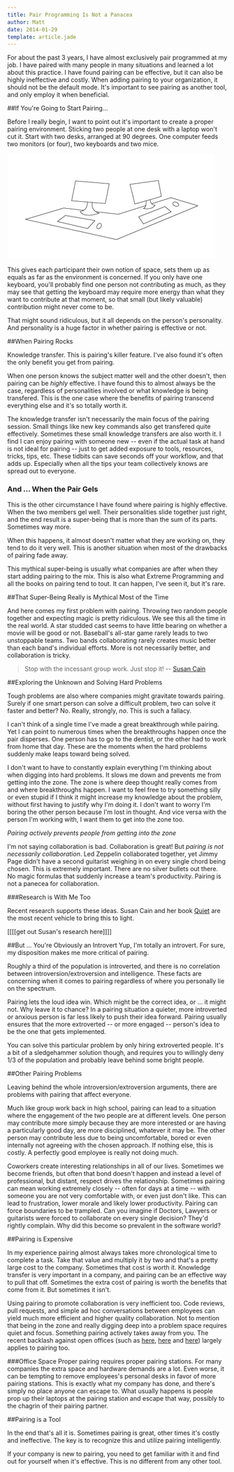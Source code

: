 ```yaml
---
title: Pair Programming Is Not a Panacea
author: Matt
date: 2014-01-29
template: article.jade
---
```

For about the past 3 years, I have almost exclusively pair programmed at my job.
I have paired with many people in many situations and learned a lot about this
practice. I have found pairing can be effective, but it can also be highly
ineffective and costly.  When adding pairing to your organization, it should not be the 
default mode. It's important to see pairing as another tool, and only employ it when beneficial.

<span class="more"></span>

##If You're Going to Start Pairing...

Before I really begin, I want to point out it's important to create a proper
pairing environment. Sticking two people at one desk with a laptop won't cut it.
Start with two desks, arranged at 90 degrees. One computer feeds two monitors
(or four), two keyboards and two mice. 

![pairing station](./pairingStation.png)

This gives each participant their own notion of space, sets them up as equals
as far as the environment is concerned. If you only have one keyboard,
you'll probably find one person not contributing as much, as they may see that
getting the keyboard may require more energy than what they want to contribute
at that moment, so that small (but likely valuable) contribution might never
come to be.

That might sound ridiculous, but it all depends on the person's personality. And
personality is a huge factor in whether pairing is effective or not.

##When Pairing Rocks

Knowledge transfer. This is pairing's killer feature. I've also found it's
often the only benefit you get from pairing.  
  
When one person knows the subject matter well and the other doesn't, then
pairing can be *highly* effective. I have found this to almost always be the case,
regardless of personalities involved or what knowledge is being transfered. This
is the one case where the benefits of pairing transcend everything else and it's
so totally worth it.

The knowledge transfer isn't necessarily the main focus of the pairing session.
Small things like new key commands also get transfered quite effectively.
Sometimes these small knowledge transfers are also worth it. I find I can enjoy
pairing with someone new -- even if the actual task at hand is not ideal for pairing --
just to get added exposure to tools, resources, tricks, tips, etc. These tidbits
can save seconds off your workflow, and that adds up. Especially when all the
tips your team collectively knows are spread out to everyone.

### And ... When the Pair Gels

This is the other circumstance I have found where pairing is highly effective.
When the two members gel well. Their personalities slide together just right,
and the end result is a super-being that is more than the sum of its parts.
Sometimes way more. 

When this happens, it almost doesn't matter what they are working on, they tend
to do it very well. This is another situation when most of the drawbacks of pairing
fade away.

This mythical super-being is usually what companies are after when they start
adding pairing to the mix. This is also what Extreme Programming and all the
books on pairing tend to tout. It can happen, I've seen it, but it's rare.

##That Super-Being Really is Mythical Most of the Time

And here comes my first problem with pairing. Throwing two random people
together and expecting magic is pretty ridiculous. We see this all the time in
the real world. A star studded cast seems to have little bearing on whether a
movie will be good or not. Baseball's all-star game rarely leads to two
unstoppable teams. Two bands collaborating rarely creates music better than each
band's individual efforts. More is not necessarily better, and collaboration is
tricky.

> Stop with the incessant group work. Just stop it! -- [Susan
> Cain](http://www.ted.com/talks/susan_cain_the_power_of_introverts.html)

##Exploring the Unknown and Solving Hard Problems

Tough problems are also where companies might gravitate towards pairing. Surely
if one smart person can solve a difficult problem, two can solve it faster and
better? No. Really, strongly, *no*. This is such a fallacy.

I can't think of a single time I've
made a great breakthrough while pairing. Yet I can point to numerous times when
the breakthroughs happen once the pair disperses. One person has to go to the
dentist, or the other had to work from home that day. These are the moments when
the hard problems suddenly make leaps toward being solved.

I don't want to have to constantly explain everything I'm thinking about when
digging into hard problems. It slows me down and prevents me from getting into
the zone. The zone is where deep thought really comes from and where
breakthroughs happen. I want to feel free to try something silly or even stupid
if I think it might increase my knowledge about the problem, without first
having to justify why I'm doing it. I don't want to worry I'm boring the other person
because I'm lost in thought. And vice versa with the person I'm working
with, I want them to get into the zone too.

*Pairing actively prevents people from getting into the zone*

I'm not saying collaboration is bad. Collaboration is great! But *pairing
is not necessarily collaboration*. Led Zeppelin collaborated together, yet Jimmy
Page didn't have a second guitarist weighing in on every single chord being
chosen. This is extremely important. There are no silver bullets out there. No
magic formulas that suddenly increase a team's productivity. Pairing is not a
panecea for collaboration. 

###Research is With Me Too

Recent research supports these ideas. Susan Cain and her book
[Quiet](http://www.thepowerofintroverts.com/) are the most recent vehicle to
bring this to light. 

[[[[get out Susan's research here]]]]

##But ... You're Obviously an Introvert
Yup, I'm totally an introvert. For sure, my disposition makes me more critical
of pairing.

Roughly a third of the population is introverted, and there is no correlation between
introversion/extroversion and intelligence. These facts are concerning when it
comes to pairing regardless of where you personally lie on the spectrum.

Pairing lets the loud idea win. Which might be the correct idea, or ... it might
not. Why leave it to chance? In a pairing situation a quieter, more
introverted or anxious person is far less likely to push their idea forward.
Pairing usually ensures that the more extroverted -- or more engaged
-- person's idea to be the one that gets implemented. 

You can solve this particular problem by only hiring extroverted people. It's a
bit of a sledgehammer solution though, and requires you to willingly deny 1/3 of
the population and probably leave behind some bright people.

##Other Pairing Problems

Leaving behind the whole introversion/extroversion arguments, there are problems
with pairing that affect everyone.

Much like group work back in high school, pairing can lead to a situation where
the engagement of the two people are at different levels. One person may
contribute more simply because they are more interested or are having a particularly
good day, are more disciplined, whatever it may be. The other person may
contribute less due to being uncomfortable, bored or even internally not
agreeing with the chosen approach. If nothing else, this is costly. A perfectly
good employee is really not doing much.

Coworkers create interesting relationships in all of our lives. Sometimes we
become friends, but often that bond doesn't happen and instead a level of
professional, but distant, respect drives the relationship. Sometimes pairing
can mean working extremely closely -- often for days at a time -- with someone
you are not very comfortable with, or even just don't like. This can lead to
frustration, lower morale and likely lower productivity. Pairing can force
boundaries to be trampled. Can you imagine if Doctors, Lawyers or guitarists were
forced to collaborate on every single decision? They'd rightly complain. Why
did this become so prevalent in the software world?

##Pairing is Expensive

In my experience pairing almost always takes more chronological time to complete
a task. Take that value and multiply it by two and that's a pretty large cost to
the company. Sometimes that cost is worth it. Knowledge transfer is very
important in a company, and pairing can be an effective way to pull that off.
Sometimes the extra cost of pairing is worth the benefits that come from it. But
sometimes it isn't. 

Using pairing to promote collaboration is very inefficient too. Code reviews,
pull requests, and simple ad hoc conversations between employees can yield much
more efficient and higher quality collaboration. Not to mention that being in
the zone and really digging deep into a problem space requires quiet and focus.
Something pairing actively takes away from you. The recent backlash against open offices
(such as [here](http://www.theguardian.com/news/2013/nov/18/open-plan-offices-bad-harvard-business-review), [here](http://www.newyorker.com/online/blogs/currency/2014/01/the-open-office-trap.html) and
[here](http://www.fastcompany.com/3022456/dialed/the-10-worst-things-about-working-in-an-open-office-in-your-words)) largely applies to pairing too.

###Office Space
Proper pairing requires proper pairing stations. For many companies the extra space
and hardware demands are a lot. Even worse, it can be tempting to remove employees's
personal desks in favor of more pairing stations. This is exactly what my company
has done, and there's simply no place anyone can escape to. What usually happens
is people prop up their laptops at the pairing station and escape that way, possibly
to the chagrin of their pairing partner.

##Pairing is a Tool

In the end that's all it is. Sometimes pairing is great, other times it's costly
and ineffective. The key is to recognize this and utilize pairing intelligently. 

If your company is new to pairing, you need to get familiar with it and find out
for yourself when it's effective. This is no different from any other tool. 
